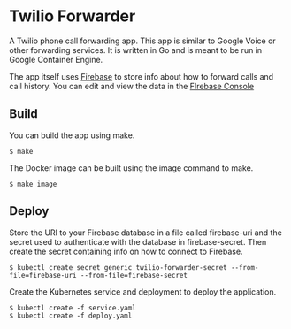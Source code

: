 # Twilio Forwarder

A Twilio phone call forwarding app. This app is similar to Google Voice or
other forwarding services. It is written in Go and is meant to be run in Google
Container Engine.

The app itself uses [Firebase](https://firebase.google.com/) to store info
about how to forward calls and call history. You can edit and view the data
in the [FIrebase Console](https://console.firebase.google.com/)

## Build

You can build the app using make.

```shell
$ make
```

The Docker image can be built using the image command to make.

```shell
$ make image
```

## Deploy

Store the URI to your Firebase database in a file called firebase-uri and the
secret used to authenticate with the database in firebase-secret. Then create the
secret containing info on how to connect to Firebase.

```shell
$ kubectl create secret generic twilio-forwarder-secret --from-file=firebase-uri --from-file=firebase-secret
```

Create the Kubernetes service and deployment to deploy the application.

```shell
$ kubectl create -f service.yaml
$ kubectl create -f deploy.yaml
```
